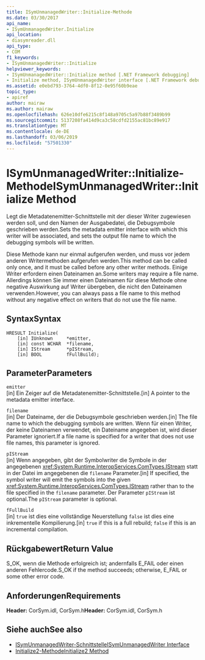 ```yaml
---
title: ISymUnmanagedWriter::Initialize-Methode
ms.date: 03/30/2017
api_name:
- ISymUnmanagedWriter.Initialize
api_location:
- diasymreader.dll
api_type:
- COM
f1_keywords:
- ISymUnmanagedWriter::Initialize
helpviewer_keywords:
- ISymUnmanagedWriter::Initialize method [.NET Framework debugging]
- Initialize method, ISymUnmanagedWriter interface [.NET Framework debugging]
ms.assetid: e0ebd793-3764-4df0-8f12-0e95f60b9eae
topic_type:
- apiref
author: mairaw
ms.author: mairaw
ms.openlocfilehash: 626e10dfe6215c8f148a9705c5a97b88f3489b99
ms.sourcegitcommit: 5137208fa414d9ca3c58cdfd2155ac81bc89e917
ms.translationtype: MT
ms.contentlocale: de-DE
ms.lasthandoff: 03/06/2019
ms.locfileid: "57501330"
---
```

# <a name="isymunmanagedwriterinitialize-method"></a><span data-ttu-id="7bfd6-102">ISymUnmanagedWriter::Initialize-Methode</span><span class="sxs-lookup"><span data-stu-id="7bfd6-102">ISymUnmanagedWriter::Initialize Method</span></span>
<span data-ttu-id="7bfd6-103">Legt die Metadatenemitter-Schnittstelle mit der dieser Writer zugewiesen werden soll, und den Namen der Ausgabedatei, die Debugsymbole geschrieben werden.</span><span class="sxs-lookup"><span data-stu-id="7bfd6-103">Sets the metadata emitter interface with which this writer will be associated, and sets the output file name to which the debugging symbols will be written.</span></span>  
  
 <span data-ttu-id="7bfd6-104">Diese Methode kann nur einmal aufgerufen werden, und muss vor jedem anderen Writermethoden aufgerufen werden.</span><span class="sxs-lookup"><span data-stu-id="7bfd6-104">This method can be called only once, and it must be called before any other writer methods.</span></span> <span data-ttu-id="7bfd6-105">Einige Writer erfordern einen Dateinamen an.</span><span class="sxs-lookup"><span data-stu-id="7bfd6-105">Some writers may require a file name.</span></span> <span data-ttu-id="7bfd6-106">Allerdings können Sie immer einen Dateinamen für diese Methode ohne negative Auswirkung auf Writer übergeben, die nicht den Dateinamen verwenden.</span><span class="sxs-lookup"><span data-stu-id="7bfd6-106">However, you can always pass a file name to this method without any negative effect on writers that do not use the file name.</span></span>  
  
## <a name="syntax"></a><span data-ttu-id="7bfd6-107">Syntax</span><span class="sxs-lookup"><span data-stu-id="7bfd6-107">Syntax</span></span>  
  
```  
HRESULT Initialize(  
    [in] IUnknown     *emitter,  
    [in] const WCHAR  *filename,  
    [in] IStream      *pIStream,  
    [in] BOOL         fFullBuild);  
```  
  
## <a name="parameters"></a><span data-ttu-id="7bfd6-108">Parameter</span><span class="sxs-lookup"><span data-stu-id="7bfd6-108">Parameters</span></span>  
 `emitter`  
 <span data-ttu-id="7bfd6-109">[in] Ein Zeiger auf die Metadatenemitter-Schnittstelle.</span><span class="sxs-lookup"><span data-stu-id="7bfd6-109">[in] A pointer to the metadata emitter interface.</span></span>  
  
 `filename`  
 <span data-ttu-id="7bfd6-110">[in] Der Dateiname, der die Debugsymbole geschrieben werden.</span><span class="sxs-lookup"><span data-stu-id="7bfd6-110">[in] The file name to which the debugging symbols are written.</span></span> <span data-ttu-id="7bfd6-111">Wenn für einen Writer, der keine Dateinamen verwendet, ein Dateiname angegeben ist, wird dieser Parameter ignoriert.</span><span class="sxs-lookup"><span data-stu-id="7bfd6-111">If a file name is specified for a writer that does not use file names, this parameter is ignored.</span></span>  
  
 `pIStream`  
 <span data-ttu-id="7bfd6-112">[in] Wenn angegeben, gibt der Symbolwriter die Symbole in der angegebenen <xref:System.Runtime.InteropServices.ComTypes.IStream> statt in der Datei im angegebenen die `filename` Parameter.</span><span class="sxs-lookup"><span data-stu-id="7bfd6-112">[in] If specified, the symbol writer will emit the symbols into the given <xref:System.Runtime.InteropServices.ComTypes.IStream> rather than to the file specified in the `filename` parameter.</span></span> <span data-ttu-id="7bfd6-113">Der Parameter `pIStream` ist optional.</span><span class="sxs-lookup"><span data-stu-id="7bfd6-113">The `pIStream` parameter is optional.</span></span>  
  
 `fFullBuild`  
 <span data-ttu-id="7bfd6-114">[in] `true` ist dies eine vollständige Neuerstellung `false` ist dies eine inkrementelle Kompilierung.</span><span class="sxs-lookup"><span data-stu-id="7bfd6-114">[in] `true` if this is a full rebuild; `false` if this is an incremental compilation.</span></span>  
  
## <a name="return-value"></a><span data-ttu-id="7bfd6-115">Rückgabewert</span><span class="sxs-lookup"><span data-stu-id="7bfd6-115">Return Value</span></span>  
 <span data-ttu-id="7bfd6-116">S_OK, wenn die Methode erfolgreich ist; andernfalls E_FAIL oder einen anderen Fehlercode.</span><span class="sxs-lookup"><span data-stu-id="7bfd6-116">S_OK if the method succeeds; otherwise, E_FAIL or some other error code.</span></span>  
  
## <a name="requirements"></a><span data-ttu-id="7bfd6-117">Anforderungen</span><span class="sxs-lookup"><span data-stu-id="7bfd6-117">Requirements</span></span>  
 <span data-ttu-id="7bfd6-118">**Header:** CorSym.idl, CorSym.h</span><span class="sxs-lookup"><span data-stu-id="7bfd6-118">**Header:** CorSym.idl, CorSym.h</span></span>  
  
## <a name="see-also"></a><span data-ttu-id="7bfd6-119">Siehe auch</span><span class="sxs-lookup"><span data-stu-id="7bfd6-119">See also</span></span>
- [<span data-ttu-id="7bfd6-120">ISymUnmanagedWriter-Schnittstelle</span><span class="sxs-lookup"><span data-stu-id="7bfd6-120">ISymUnmanagedWriter Interface</span></span>](../../../../docs/framework/unmanaged-api/diagnostics/isymunmanagedwriter-interface.md)
- [<span data-ttu-id="7bfd6-121">Initialize2-Methode</span><span class="sxs-lookup"><span data-stu-id="7bfd6-121">Initialize2 Method</span></span>](../../../../docs/framework/unmanaged-api/diagnostics/isymunmanagedwriter-initialize2-method.md)
